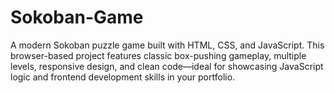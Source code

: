 # Sokoban-Game
A modern Sokoban puzzle game built with HTML, CSS, and JavaScript. This browser-based project features classic box-pushing gameplay, multiple levels, responsive design, and clean code—ideal for showcasing JavaScript logic and frontend development skills in your portfolio.
